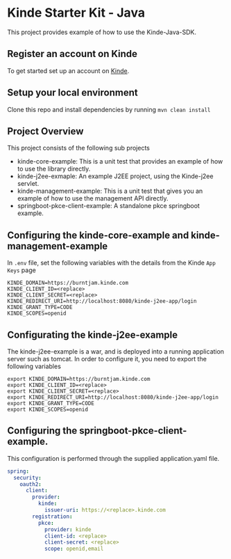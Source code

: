 # Kinde Starter Kit - Java

This project provides example of how to use the Kinde-Java-SDK.

## Register an account on Kinde

To get started set up an account on [Kinde](https://app.kinde.com/register).

## Setup your local environment

Clone this repo and install dependencies by running `mvn clean install`

## Project Overview
This project consists of the following sub projects
- kinde-core-example: This is a unit test that provides an example of how to use the library directly.
- kinde-j2ee-exmaple: An example J2EE project, using the Kinde-j2ee servlet.
- kinde-management-example: This is a unit test that gives you an example of how to use the management API directly.
- springboot-pkce-client-example: A standalone pkce springboot example.

## Configuring the kinde-core-example and kinde-management-example
In `.env` file, set the following variables with the details from the Kinde `App Keys` page

```shell
KINDE_DOMAIN=https://burntjam.kinde.com
KINDE_CLIENT_ID=<replace>
KINDE_CLIENT_SECRET=<replace>
KINDE_REDIRECT_URI=http://localhost:8080/kinde-j2ee-app/login
KINDE_GRANT_TYPE=CODE
KINDE_SCOPES=openid
```

## Configurating the kinde-j2ee-example
The kinde-j2ee-example is a war, and is deployed into a running application server such as tomcat. In order to configure it, you need to export the following variables

```shell
export KINDE_DOMAIN=https://burntjam.kinde.com
export KINDE_CLIENT_ID=<replace>
export KINDE_CLIENT_SECRET=<replace>
export KINDE_REDIRECT_URI=http://localhost:8080/kinde-j2ee-app/login
export KINDE_GRANT_TYPE=CODE
export KINDE_SCOPES=openid
```

## Configuring the springboot-pkce-client-example.
This configuration is performed through the supplied application.yaml file.
```yaml
spring:
  security:
    oauth2:
      client:
        provider:
          kinde:
            issuer-uri: https://<replace>.kinde.com
        registration: 
          pkce: 
            provider: kinde
            client-id: <replace>
            client-secret: <replace>
            scope: openid,email
```
